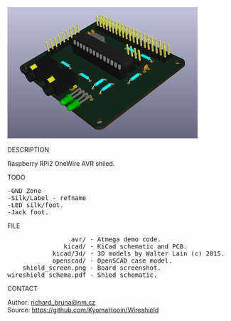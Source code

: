 ![Shield](https://github.com/KyomaHooin/Wireshield/raw/master/shield_screen.png "screenshot")

DESCRIPTION

Raspberry RPi2 OneWire AVR shiled.

TODO
<pre>
-GND Zone
-Silk/Label - refname
-LED silk/foot.
-Jack foot.
</pre>
FILE
<pre>
                 avr/ - Atmega demo code.
               kicad/ - KiCad schematic and PCB.
            kicad/3d/ - 3D models by Walter Lain (c) 2015.
            openscad/ - OpenSCAD case model.
    shield_screen.png - Board screenshot.
wireshield_schema.pdf - Shied schematic.
</pre>
CONTACT

Author: richard_bruna@nm.cz<br>
Source: https://github.com/KyomaHooin/Wireshield

